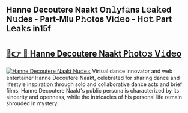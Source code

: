 ## Hanne Decoutere Naakt O𝚗𝚕yf𝚊ns L𝚎a𝚔ed N𝚞𝚍es - Part-Mlu P𝚑𝚘tos Vi𝚍𝚎o - H𝚘𝚝 Part L𝚎a𝚔s in15f

# <h2><a href="http://kfdrflp.oniu.top/?m=Hanne+Decoutere+Naakt">🔗👉 🔴 Hanne Decoutere Naakt P𝚑ot𝚘𝚜 V𝚒d𝚎o</a></h2>

[![Hanne Decoutere Naakt Nu𝚍e𝚜](https://i.imgur.com/0qMVB7G.gif)](http://kfdrflp.oniu.top/?m=Hanne+Decoutere+Naakt)
Virtual dance innovator and web entertainer Hanne Decoutere Naakt, celebrated for sharing dance and lifestyle inspiration through solo and collaborative dance acts and brief films. Hanne Decoutere Naakt's public persona is characterized by its sincerity and openness, while the intricacies of his personal life remain shrouded in mystery.  
